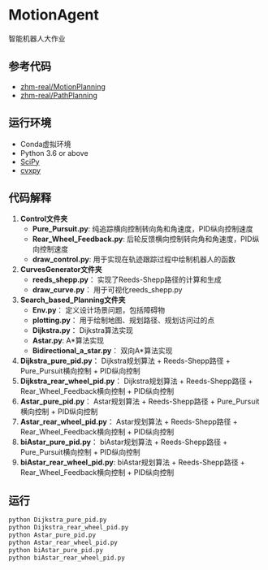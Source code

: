 # MotionAgent
智能机器人大作业

## 参考代码
- [zhm-real/MotionPlanning](https://github.com/zhm-real/MotionPlanning)
- [zhm-real/PathPlanning](https://github.com/zhm-real/PathPlanning)

## 运行环境
- Conda虚拟环境
- Python 3.6 or above
- [SciPy](https://scipy.org/)
- [cvxpy](https://github.com/cvxgrp/cvxpy)


## 代码解释
1. **Control文件夹**
   - **Pure_Pursuit.py**: 纯追踪横向控制转向角和角速度，PID纵向控制速度
   - **Rear_Wheel_Feedback.py**: 后轮反馈横向控制转向角和角速度，PID纵向控制速度
   - **draw_control.py**: 用于实现在轨迹跟踪过程中绘制机器人的函数
2. **CurvesGenerator文件夹**
   - **reeds_shepp.py**： 实现了Reeds-Shepp路径的计算和生成
   -  **draw_curve.py**： 用于可视化reeds_shepp.py
3. **Search_based_Planning文件夹**
   - **Env.py**： 定义设计场景问题，包括障碍物
   - **plotting.py**： 用于绘制地图、规划路径、规划访问过的点
   - **Dijkstra.py**： Dijkstra算法实现
   - **Astar.py**: A*算法实现
   - **Bidirectional_a_star.py**： 双向A*算法实现
5. **Dijkstra_pure_pid.py**： Dijkstra规划算法 + Reeds-Shepp路径 + Pure_Pursuit横向控制 + PID纵向控制
6. **Dijkstra_rear_wheel_pid.py**： Dijkstra规划算法 + Reeds-Shepp路径 + Rear_Wheel_Feedback横向控制 + PID纵向控制
7. **Astar_pure_pid.py**： Astar规划算法 + Reeds-Shepp路径 + Pure_Pursuit横向控制 + PID纵向控制
8. **Astar_rear_wheel_pid.py**： Astar规划算法 + Reeds-Shepp路径 + Rear_Wheel_Feedback横向控制 + PID纵向控制
9. **biAstar_pure_pid.py**： biAstar规划算法 + Reeds-Shepp路径 + Pure_Pursuit横向控制 + PID纵向控制
10. **biAstar_rear_wheel_pid.py**: biAstar规划算法 + Reeds-Shepp路径 + Rear_Wheel_Feedback横向控制 + PID纵向控制


## 运行

```sh
python Dijkstra_pure_pid.py
python Dijkstra_rear_wheel_pid.py
python Astar_pure_pid.py
python Astar_rear_wheel_pid.py
python biAstar_pure_pid.py
python biAstar_rear_wheel_pid.py

